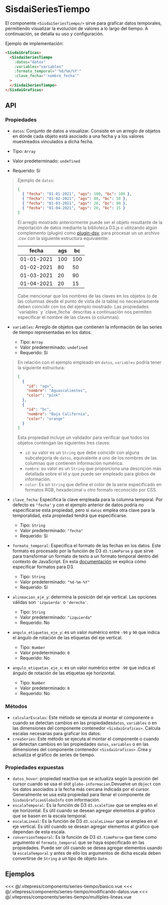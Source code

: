 <script setup>
    import Basico from "../../.vitepress/components/series-tiempo/basico.vue";
    import ModificandoDatos from "../../.vitepress/components/series-tiempo/modificando-datos.vue";
    import MultiplesLineas from "../../.vitepress/components/series-tiempo/multiples-lineas.vue";
</script>

# SisdaiSeriesTiempo

El componente `<SisdaiSeriesTiempo/>` sirve para graficar datos temporales, permitiendo visualizar la evolución de valores a lo largo del tiempo. A continuación, se detalla su uso y configuración.

Ejemplo de implementación:

```html
<SisdaiGraficas>
  <SisdaiSeriesTiempo
    :datos="datos"
    :variables="variables"
    :formato_temporal="'%d/%m/%Y'"
    :clave_fecha="'nombre_fecha'"
  >
  </SisdaiSeriesTiempo>
</SisdaiGraficas>
```

## API

### Propiedades

- `datos`: Conjunto de datos a visualizar. Consiste en un arreglo de objetos en dónde cada objeto está asociado a una fecha y a los valores muestreados vinculados a dicha fecha.

- Tipo: `Array`
- Valor predeterminado: `undefined`
- Requerido: Sí

> Ejemplo de `datos`:
>
> ```json
> [
>   { "fecha": "01-01-2021", "ags": 100, "bc": 100 },
>   { "fecha": "01-02-2021", "ags": 80, "bc": 50 },
>   { "fecha": "01-03-2021", "ags": 20, "bc": 90 },
>   { "fecha": "01-04-2021", "ags": 20, "bc": 15 }
> ]
> ```
>
> El arreglo mostrado anteriormente puede ser el objeto resultante de la importación de datos mediante la biblioteca D3.js o utilizando algún complemento (plugin) como [plugin-dsv](https://www.npmjs.com/package/@rollup/plugin-dsv), para procesar un un archivo .csv con la siguiente estructura equivalente:
>
> <table>
> <thead>
> <tr>
> <th>fecha</th>
> <th>ags</th>
> <th>bc</th>
> </tr>
> </thead>
> <tbody>
> <tr>
> <td>01-01-2021</td>
> <td>100</td>
> <td>100</td>
> </tr>
> <tr>
> <td>01-02-2021</td>
> <td>80</td>
> <td>50</td>
> </tr>
> <tr>
> <td>01-03-2021</td>
> <td>20</td>
> <td>90</td>
> </tr>
> <tr>
> <td>01-04-2021</td>
> <td>20</td>
> <td>15</td>
> </tr>
> </tbody>
> </table>
> Cabe mencionar que los nombres de las claves en los objetos (o de las columnas desde el punto de vista de la tabla) no necesariamente deben coincidir con los del ejemplo mostrado. Las propiedades  `variables` y `clave_fecha` descritas a continuación nos permiten especificar el nombre de las claves (o columnas).

- `variables`: Arreglo de objetos que contienen la información de las series de tiempo representadas en los datos.

  - Tipo: `Array`
  - Valor predeterminado: `undefined`
  - Requerido: Sí

> En relación con el ejemplo empleado en `datos`, `variables` podría tener la siguiente estructura:
>
> ```json
> [
>   {
>     "id": "ags",
>     "nombre": "Aguascalientes",
>     "color": "pink"
>   },
>   {
>     "id": "bc",
>     "nombre": "Baja California",
>     "color": "orange"
>   }
> ]
> ```
>
> Esta propiedad incluye un validador para verificar que todos los objetos contengan las siguientes tres claves:
>
> - `id`: su valor es un `String` que debe coincidir con alguna subcategoría de `datos`, equivalente a uno de los nombres de las columnas que contienen información numérica.
> - `nombre`: su valor es un `String` que proporciona una descriçión más detallada sobre el id y que puede ser empleado para globos de información.
> - `color`: Es un `String` que define el color de la serie especificado en formatos RGB, hexadecimal u otro formato reconocido por CSS.

- `clave_fecha`: Especifica la clave empleada para la columna temporal. Por defecto es `"fecha"` y con el ejemplo anterior de datos podría no especificarse esta propiedad, pero si `datos` emplea otra clave para la temporalidad, esta propiedad tendrá que especificarse.

  - Tipo: `String`
  - Valor predeterminado: `"fecha"`
  - Requerido: Sí

- `formato_temporal`: Especifica el formato de las fechas en los datos. Este formato es procesado por la función de D3 `d3.timeParse` y que sirve para transformar un formato de texto a un formato temporal dentro del contexto de JavaScript. En esta [documentación](https://d3-wiki.readthedocs.io/zh-cn/master/Time-Formatting/) se explica cómo especificar formatos para D3.
  - Tipo: `String`
  - Valor predeterminado: `"%d-%m-%Y"`
  - Requerido: Sí
- `alineacion_eje_y`: determina la posición del eje vertical. Las opciones válidas son `'izquierda'` o `'derecha'`.
  - Tipo: `String`
  - Valor predeterminado: `"izquierda"`
  - Requerido: No
- `angulo_etiquetas_eje_y`: es un valor numérico entre `-90` y `90` que indica el ángulo de rotación de las etiquetas del eje vertical.
  - Tipo: `Number`
  - Valor predeterminado: `0`
  - Requerido: No
- `angulo_etiquetas_eje_x`: es un valor numérico entre `-90` que indica el ángulo de rotación de las etiquetas eje horizontal.
  - Tipo: `Number`
  - Valor predeterminado: `0`
  - Requerido: No

### Métodos

- `calcularEscalas`: Este método se ejecuta al montar el componente o cuando se detectan cambios en las propiedades`datos`, `variables` o en las dimensiones del componente contenedor `<SisdaiGraficas>`. Calcula escalas necesarias para graficar los datos.
- `creaSeries`: Este método se ejecuta al montar el componente o cuando se detectan cambios en las propiedades `datos`, `variables` o en las dimensiones del componente contenedor `<SisdaiGraficas>` .Crea y actualiza el gráfico de series de tiempo.

### Propiedades expuestas

- `datos_hover`: propiedad reactiva que se actualiza según la posición del cursor cuando se usa el slot `globo-informacion`.Devuelve un `Object` con los datos asociados a la fecha más cercana indicada por el cursor. Generalmente se usa esta propiedad para llenar el componente de `SisdaiGraficasGloboInfo` con información.
- `escalaTemporal`: Es la función de D3 `d3.scaleTime` que se emplea en el eje horizontal. Es útil cuando se desean agregar elementos al gráfico que se basen en la escala temporal.
- `escalaLineal`: Es la función de D3 `d3.scaleLinear` que se emplea en el eje vertical. Es útil cuando se desean agregar elementos al gráfico que dependan de esta escala.
- `conversionTemporal`: Es la función de D3 `d3.timeParse` que tiene como argumento el `formato_temporal` que se haya especificado en las propiedades. Puede ser útil cuando se desea agregar elementos usando la `escalaTemporal` y antes de ello los argumentos de dicha escala deben convertirse de `String` a un tipo de objeto `Date`.

## Ejemplos

<Basico/>
<<< @/.vitepress/components/series-tiempo/basico.vue

<ModificandoDatos/>
<<< @/.vitepress/components/series-tiempo/modificando-datos.vue
<MultiplesLineas/>
<<< @/.vitepress/components/series-tiempo/multiples-lineas.vue
